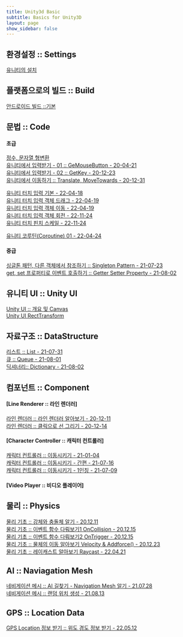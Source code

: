 ```yaml
---
title: Unity3d Basic
subtitle: Basics for Unity3D
layout: page
show_sidebar: false
---
```

## 환경설정 :: Settings<br/>
[유니티의 설치](https://beatchoi.github.io/unity3d/basics/2020/04/17/unity_00Installation/)<br/>

## 플랫폼으로의 빌드 :: Build<br/>
[안드로이드 빌드 ::기본](https://beatchoi.github.io/unity3d/basics/2021/01/08/AndroidBuild/)<br/>
  
## 문법 :: Code<br/>
#### 초급  
[정수, 문자열 형변환](https://beatchoi.github.io/unity3d/basics/2020/04/23/type-conversion/)<br/>
[유니티에서 입력받기 - 01 :: GeMouseButton - 20-04-21](https://beatchoi.github.io/unity3d/basics/2020/04/21/touch01/)<br/>
[유니티에서 입력받기 - 02 :: GetKey - 20-12-23](https://beatchoi.github.io/unity3d/basics/2020/12/23/Input02/)<br/>
[유니티에서 이동하기 :: Translate, MoveTowards - 20-12-31](https://beatchoi.github.io/unity3d/basics/2020/12/31/BasicMovement/)<br/>
  
[유니티 터치 입력 기본 - 22-04-18](https://beatchoi.github.io/unity3d/basics/2022/04/18/TouchBasic/)<br/>
[유니티 터치 입력 객체 드래그 - 22-04-19](https://beatchoi.github.io/unity3d/basics/2022/04/19/TouchDrag/)<br/>
[유니티 터치 입력 객체 이동 - 22-04-19](https://beatchoi.github.io/unity3d/basics/2022/04/19/TouchMove/)<br/>
[유니티 터치 입력 객체 회전 - 22-11-24](https://beatchoi.github.io/unity3d/basics/2022/11/24/TouchRotate/)<br/>
[유니티 터치 핀치 스케일 - 22-11-24](https://beatchoi.github.io/unity3d/basics/2022/11/24/MultiTouchScale/)<br/>
  
[유니티 코루틴(Coroutine) 01 - 22-04-24](https://beatchoi.github.io/unity3d/basics/2022/04/24/Coroutine01/)
  
#### 중급  
[싱글톤 패턴, 다른 객체에서 참조하기 :: Singleton Pattern - 21-07-23](https://beatchoi.github.io/unity3d/basics/2021/07/23/SingletonAndStatic/)<br/>
[get, set 프로퍼티로 이벤트 호출하기 :: Getter Setter Property - 21-08-02](https://beatchoi.github.io/unity3d/basics/2021/08/02/GetterSetterProperty/)

## 유니티 UI :: Unity UI<br/>
[Unity UI :: 개요 및 Canvas](https://beatchoi.github.io/unity3d/basics/2024/08/19/UnityUI01/)<br/>
[Unity UI RectTransform](https://beatchoi.github.io/unity3d/basics/2024/08/21/UnityUI02/)<br/>
  
## 자료구조 :: DataStructure  
[리스트 :: List - 21-07-31](https://beatchoi.github.io/unity3d/basics/2021/07/31/DataStructureList/)  
[큐    :: Queue - 21-08-01](https://beatchoi.github.io/unity3d/basics/2021/08/01/DataStructureQueue/)  
[딕셔너리:: Dictionary - 21-08-02](https://beatchoi.github.io/unity3d/basics/2021/08/02/DataStructureDictionary/)  
  
## 컴포넌트 :: Component<br/>
#### [Line Renderer :: 라인 렌더러]  
[라인 렌더러 :: 라인 렌더러 알아보기 - 20-12-11](https://beatchoi.github.io/unity3d/basics/2020/12/11/LineRenderer/)<br/>
[라인 렌더러 :: 클릭으로 선 그리기   - 20-12-14](https://beatchoi.github.io/unity3d/basics/2020/12/14/LineRenderer2/)<br/>  
  
#### [Character Controller :: 캐릭터 컨트롤러]  
[캐릭터 컨트롤러 :: 이동시키기         - 21-01-04](https://beatchoi.github.io/unity3d/basics/2021/01/04/CharacterController01/)<br/>
[캐릭터 컨트롤러 :: 이동시키기 - 간편  - 21-07-16](https://beatchoi.github.io/unity3d/basics/2021/07/16/CharacterController02/)<br/>
[캐릭터 컨트롤러 :: 이동시키기 - 1인칭 - 21-07-09](https://beatchoi.github.io/unity3d/basics/2021/07/09/CharacterController02/)<br/>
  
#### [Video Player :: 비디오 플레이어]  
  
## 물리 :: Physics<br/>
[물리 기초 :: 강체와 충돌체 알기     - 20.12.11](https://beatchoi.github.io/unity3d/basics/2020/12/11/PhysicsBasic/)<br/>
[물리 기초 :: 이벤트 함수 다뤄보기1 OnCollision  - 20.12.15](https://beatchoi.github.io/unity3d/basics/2020/12/15/PhysicsEvent/)<br/>
[물리 기초 :: 이벤트 함수 다뤄보기2 OnTrigger  - 20.12.15](https://beatchoi.github.io/unity3d/basics/2020/12/15/PhysicsEvent2/)<br/>
[물리 기초 :: 물체의 이동 알아보기 Velocity & Addforce()  - 20.12.23](https://beatchoi.github.io/unity3d/basics/2020/12/23/PhysicsRigidbody/)<br/>
[물리 기초 :: 레이캐스트 알아보기 Raycast  - 22.04.21](https://beatchoi.github.io/unity3d/basics/2022/04/20/PhysicsRaycast/)<br/>  
  
## AI :: Naviagation Mesh<br/>
[네비게이션 메시 :: AI 길찾기 - Navigation Mesh 알기     - 21.07.28](https://beatchoi.github.io/unity3d/basics/2021/07/28/navigationmesh/)<br/>
[네비게이션 메시 :: 랜덤 위치 생성 - 21.08.13](https://beatchoi.github.io/unity3d/basics/2021/08/13/navigationmesh2/)<br/>
  
## GPS :: Location Data<br/>
[GPS Location 정보 받기 :: 위도 경도 정보 받기 - 22.05.12](https://beatchoi.github.io/unity3d/fundamentals/2022/05/06/GPSInput/)<br/>
